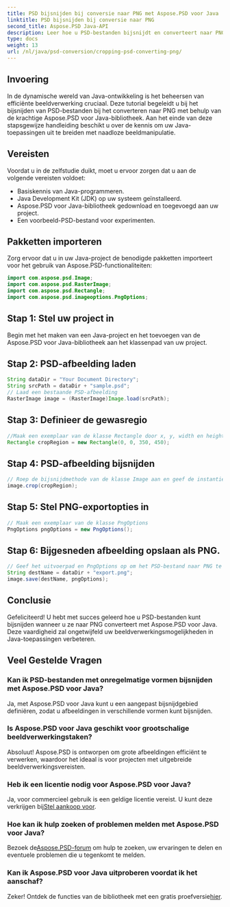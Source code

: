 ```yaml
---
title: PSD bijsnijden bij conversie naar PNG met Aspose.PSD voor Java
linktitle: PSD bijsnijden bij conversie naar PNG
second_title: Aspose.PSD Java-API
description: Leer hoe u PSD-bestanden bijsnijdt en converteert naar PNG met Aspose.PSD voor Java. Verbeter uw Java-applicaties met efficiënte beeldverwerking.
type: docs
weight: 13
url: /nl/java/psd-conversion/cropping-psd-converting-png/
---
```

## Invoering
In de dynamische wereld van Java-ontwikkeling is het beheersen van efficiënte beeldverwerking cruciaal. Deze tutorial begeleidt u bij het bijsnijden van PSD-bestanden bij het converteren naar PNG met behulp van de krachtige Aspose.PSD voor Java-bibliotheek. Aan het einde van deze stapsgewijze handleiding beschikt u over de kennis om uw Java-toepassingen uit te breiden met naadloze beeldmanipulatie.
## Vereisten
Voordat u in de zelfstudie duikt, moet u ervoor zorgen dat u aan de volgende vereisten voldoet:
- Basiskennis van Java-programmeren.
- Java Development Kit (JDK) op uw systeem geïnstalleerd.
- Aspose.PSD voor Java-bibliotheek gedownload en toegevoegd aan uw project.
- Een voorbeeld-PSD-bestand voor experimenten.
## Pakketten importeren
Zorg ervoor dat u in uw Java-project de benodigde pakketten importeert voor het gebruik van Aspose.PSD-functionaliteiten:
```java
import com.aspose.psd.Image;
import com.aspose.psd.RasterImage;
import com.aspose.psd.Rectangle;
import com.aspose.psd.imageoptions.PngOptions;
```
## Stap 1: Stel uw project in
Begin met het maken van een Java-project en het toevoegen van de Aspose.PSD voor Java-bibliotheek aan het klassenpad van uw project.
## Stap 2: PSD-afbeelding laden
```java
String dataDir = "Your Document Directory";
String srcPath = dataDir + "sample.psd";
// Laad een bestaande PSD-afbeelding
RasterImage image = (RasterImage)Image.load(srcPath);
```
## Stap 3: Definieer de gewasregio
```java
//Maak een exemplaar van de klasse Rectangle door x, y, width en height door te geven
Rectangle cropRegion = new Rectangle(0, 0, 350, 450);
```
## Stap 4: PSD-afbeelding bijsnijden
```java
// Roep de bijsnijdmethode van de klasse Image aan en geef de instantie Rectangle door
image.crop(cropRegion);
```
## Stap 5: Stel PNG-exportopties in
```java
// Maak een exemplaar van de klasse PngOptions
PngOptions pngOptions = new PngOptions();
```
## Stap 6: Bijgesneden afbeelding opslaan als PNG.
```java
// Geef het uitvoerpad en PngOptions op om het PSD-bestand naar PNG te converteren en de uitvoer op te slaan
String destName = dataDir + "export.png";
image.save(destName, pngOptions);
```
## Conclusie
Gefeliciteerd! U hebt met succes geleerd hoe u PSD-bestanden kunt bijsnijden wanneer u ze naar PNG converteert met Aspose.PSD voor Java. Deze vaardigheid zal ongetwijfeld uw beeldverwerkingsmogelijkheden in Java-toepassingen verbeteren.
## Veel Gestelde Vragen
### Kan ik PSD-bestanden met onregelmatige vormen bijsnijden met Aspose.PSD voor Java?
Ja, met Aspose.PSD voor Java kunt u een aangepast bijsnijdgebied definiëren, zodat u afbeeldingen in verschillende vormen kunt bijsnijden.
### Is Aspose.PSD voor Java geschikt voor grootschalige beeldverwerkingstaken?
Absoluut! Aspose.PSD is ontworpen om grote afbeeldingen efficiënt te verwerken, waardoor het ideaal is voor projecten met uitgebreide beeldverwerkingsvereisten.
### Heb ik een licentie nodig voor Aspose.PSD voor Java?
 Ja, voor commercieel gebruik is een geldige licentie vereist. U kunt deze verkrijgen bij[Stel aankoop voor](https://purchase.aspose.com/buy).
### Hoe kan ik hulp zoeken of problemen melden met Aspose.PSD voor Java?
 Bezoek de[Aspose.PSD-forum](https://forum.aspose.com/c/psd/34) om hulp te zoeken, uw ervaringen te delen en eventuele problemen die u tegenkomt te melden.
### Kan ik Aspose.PSD voor Java uitproberen voordat ik het aanschaf?
 Zeker! Ontdek de functies van de bibliotheek met een gratis proefversie[hier](https://releases.aspose.com/).